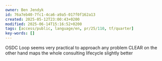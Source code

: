 ```yaml
---
owner: Ben Jendyk
id: 76a7eb40-7fc1-4ca6-a9a5-017f0f162a13
created: 2025-05-12T23:00:43+0200
modified: 2025-06-14T15:16:52+0200
tags: [access/public, language/en, pr/25/110, tf/quarter]
key-words: []
---
```


OSDC Loop seems very practical to approach any problem
CLEAR on the other hand maps the whole consulting lifecycle slightly better 